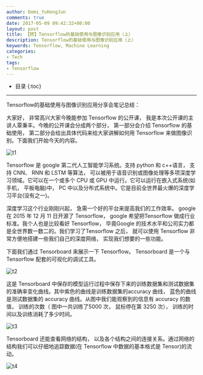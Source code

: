 ```yaml
---
author: Demi_YuHongJun
comments: true
date: 2017-05-09 09:42:32+00:00
layout: post
title: 【转】Tensorflow的基础使用与图像识别应用（上）
description: Tensorflow的基础使用与图像识别应用（上）
keywords: Tensorflow, Machine Learning
categories:
- Tech
tags:
- Tensorflow
---
```

* 目录
{:toc}
---

Tensorflow的基础使用与图像识别应用分享会笔记总结：

大家好， 非常高兴大家今晚能参加 Tensorflow 的公开课， 我是本次公开课的主讲人覃秉丰。今晚的公开课会分成两个部分， 第一部分会介绍 Tensorflow 的基础使用， 第二部分会给出具体代码来给大家讲解如何用 Tensorflow 来做图像识别。下面我们开始今天的内容。

![t1](https://yuhongjun.github.io/assets/media/05-2017/t1.png)


Tensorflow 是 google 第二代人工智能学习系统。支持 python 和 c++语言， 支持 CNN、 RNN 和 LSTM 等算法， 可以被用于语音识别或图像处理等多项深度学习领域。它可以在一个或多个 CPU 或 GPU 中运行。它可以运行在嵌入式系统(如手机， 平板电脑)中， PC 中以及分布式系统中。它是目前全世界最火爆的深度学习平台(没有之一)。

深度学习这个行业刚刚兴起， 急需一个好的平台来提高我们的工作效率。 google 在 2015 年 12 月 11 日开源了 Tensorflow， google 希望把Tensorflow 做成行业标准。我个人也是比较看好 Tensorflow， 毕竟Google 的技术水平和公司实力都是全世界数一数二的。我们学习了Tensorflow 之后， 就可以使用 Tensorflow 非常方便地搭建一些我们自己的深度网络， 实现我们想要的一些功能。

下面我们通过 Tensorboard 来展示一下 Tensorflow。 Tensorboard 是一个与 Tensorflow 配套的可视化的调试工具。

![t2](https://yuhongjun.github.io/assets/media/05-2017/t2.png)


这是 Tensorboard 中保存的模型运行过程中保存下来的训练数据集和测试数据集的准确率变化曲线。其中紫色的曲线是训练数据集的accuracy 曲线， 蓝色的曲线是测试数据集的 accuracy 曲线。从图中我们能观察到的信息有 accuracy 的数值， 训练的次数（ 图中一共训练了5000 次， 鼠标停在第 3250 次）， 训练的时间以及训练消耗了多少时间。

![t3](https://yuhongjun.github.io/assets/media/05-2017/t3.png)

Tensorboard 还能查看网络的结构， 以及各个结构之间的连接关系。通过网络的结构我们可以仔细地追踪数据(在 Tensorflow 中数据的基本格式是 Tensor)的流动。

![t4](https://yuhongjun.github.io/assets/media/05-2017/t4.png)
